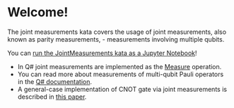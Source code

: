 ﻿# Welcome!

The joint measurements kata covers the usage of joint measurements, also known as parity measurements, - 
measurements involving multiple qubits.

You can [run the JointMeasurements kata as a Jupyter Notebook](https://mybinder.org/v2/gh/Microsoft/QuantumKatas/master?filepath=JointMeasurements%2FJointMeasurements.ipynb)!

* In Q# joint measurements are implemented as the [Measure](https://docs.microsoft.com/qsharp/api/qsharp/microsoft.quantum.intrinsic.measure) operation.
* You can read more about measurements of multi-qubit Pauli operators in the [Q# documentation](https://docs.microsoft.com/quantum/concepts/pauli-measurements).
* A general-case implementation of CNOT gate via joint measurements is described in [this paper](https://arxiv.org/pdf/1201.5734.pdf).

